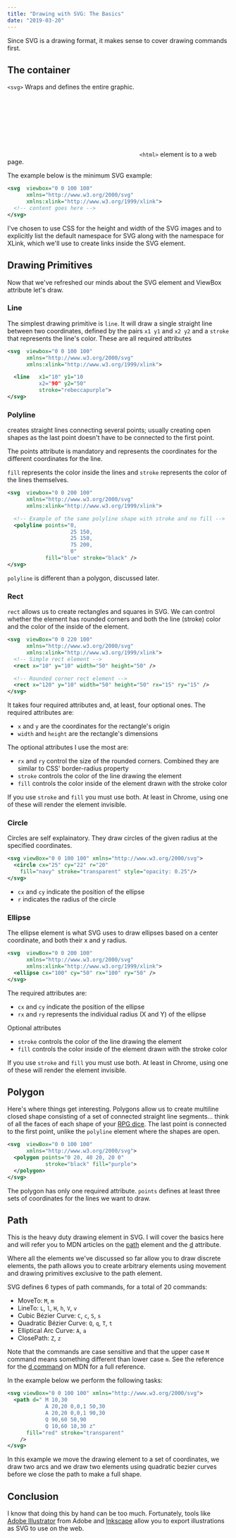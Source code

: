 ```yaml
---
title: "Drawing with SVG: The Basics"
date: "2019-03-20"
---
```


Since SVG is a drawing format, it makes sense to cover drawing commands first.

## The container

`<svg>` Wraps and defines the entire graphic. <svg> is to a scalable vector graphic what the `<html>` element is to a web page.

The example below is the minimum SVG example:

```svg
<svg  viewbox="0 0 100 100"
      xmlns="http://www.w3.org/2000/svg"
      xmlns:xlink="http://www.w3.org/1999/xlink">
  <!-- content goes here -->
</svg>
```

I've chosen to use CSS for the height and width of the SVG images and to explicitly list the default namespace for SVG along with the namespace for XLink, which we'll use to create links inside the SVG element.

## Drawing Primitives

Now that we've refreshed our minds about the SVG element and ViewBox attribute let's draw.

### Line

The simplest drawing primitive is `line`. It will draw a single straight line between two coordinates, defined by the pairs `x1 y1` and `x2 y2` and a `stroke` that represents the line's color. These are all required attributes

```svg
<svg  viewbox="0 0 100 100"
      xmlns="http://www.w3.org/2000/svg"
      xmlns:xlink="http://www.w3.org/1999/xlink">

  <line   x1="10" y1="10
          x2="90" y2="50"
          stroke="rebeccapurple">
</svg>
```

### Polyline

<polyline> creates straight lines connecting several points; usually creating open shapes as the last point doesn't have to be connected to the first point.

The points attribute is mandatory and represents the coordinates for the different coordinates for the line.

`fill` represents the color inside the lines and `stroke` represents the color of the lines themselves.

```svg
<svg  viewbox="0 0 200 100"
      xmlns="http://www.w3.org/2000/svg"
      xmlns:xlink="http://www.w3.org/1999/xlink">

  <!-- Example of the same polyline shape with stroke and no fill -->
  <polyline points="0,
                    25 150,
                    25 150,
                    75 200,
                    0"
            fill="blue" stroke="black" />
</svg>
```

`polyline` is different than a polygon, discussed later.

### Rect

`rect` allows us to create rectangles and squares in SVG. We can control whether the element has rounded corners and both the line (stroke) color and the color of the inside of the element.

```svg
<svg  viewBox="0 0 220 100"
      xmlns="http://www.w3.org/2000/svg"
      xmlns:xlink="http://www.w3.org/1999/xlink">
  <!-- Simple rect element -->
  <rect x="10" y="10" width="50" height="50" />

  <!-- Rounded corner rect element -->
  <rect x="120" y="10" width="50" height="50" rx="15" ry="15" />
</svg>
```

It takes four required attributes and, at least, four optional ones. The required attributes are:

- `x` and `y` are the coordinates for the rectangle's origin
- `width` and `height` are the rectangle's dimensions

The optional attributes I use the most are:

- `rx` and `ry` control the size of the rounded corners. Combined they are similar to CSS' border-radius property
- `stroke` controls the color of the line drawing the element
- `fill` controls the color inside of the element drawn with the stroke color

If you use `stroke` and `fill` you must use both. At least in Chrome, using one of these will render the element invisible.

### Circle

Circles are self explainatory. They draw circles of the given radius at the specified coordinates.

```svg
<svg viewBox="0 0 100 100" xmlns="http://www.w3.org/2000/svg">
  <circle cx="25" cy="22" r="20"
    fill="navy" stroke="transparent" style="opacity: 0.25"/>
</svg>
```

- `cx` and `cy` indicate the position of the ellipse
- `r` indicates the radius of the circle

### Ellipse

The ellipse element is what SVG uses to draw ellipses based on a center coordinate, and both their x and y radius.

```svg
<svg  viewBox="0 0 200 100"
      xmlns="http://www.w3.org/2000/svg"
      xmlns:xlink="http://www.w3.org/1999/xlink">
  <ellipse cx="100" cy="50" rx="100" ry="50" />
</svg>
```

The required attributes are:

- `cx` and `cy` indicate the position of the ellipse
- `rx` and `ry` represents the individual radius (X and Y) of the ellipse

Optional attributes

- `stroke` controls the color of the line drawing the element
- `fill` controls the color inside of the element drawn with the stroke color

If you use `stroke` and `fill` you must use both. At least in Chrome, using one of these will render the element invisible.

## Polygon

Here's where things get interesting. Polygons allow us to create multiline closed shape consisting of a set of connected straight line segments… think of all the faces of each shape of your [RPG dice](https://en.wikipedia.org/wiki/Dice#Standard_variations). The last point is connected to the first point, unlike the `polyline` element where the shapes are open.

```svg
<svg  viewBox="0 0 100 100"
      xmlns="http://www.w3.org/2000/svg">
  <polygon points="0 20, 40 20, 20 0"
            stroke="black" fill="purple">
  </polygon>
</svg>
```

The polygon has only one required attribute. `points` defines at least three sets of coordinates for the lines we want to draw.

## Path

This is the heavy duty drawing element in SVG. I will cover the basics here and will refer you to MDN articles on the [path](https://developer.mozilla.org/en-US/docs/Web/SVG/Element/path) element and the [d](https://developer.mozilla.org/en-US/docs/Web/SVG/Attribute/d) attribute.

Where all the elements we've discussed so far allow you to draw discrete elements, the path allows you to create arbitrary elements using movement and drawing primitives exclusive to the path element.

SVG defines 6 types of path commands, for a total of 20 commands:

- MoveTo: `M`, `m`
- LineTo: `L`, `l`, `H`, `h`, `V`, `v`
- Cubic Bézier Curve: `C`, `c`, `S`, `s`
- Quadratic Bézier Curve: `Q`, `q`, `T`, `t`
- Elliptical Arc Curve: `A`, `a`
- ClosePath: `Z`, `z`

Note that the commands are case sensitive and that the upper case `M` command means something different than lower case `m`. See the reference for the [d command](https://developer.mozilla.org/en-US/docs/Web/SVG/Attribute/d#Path_commands) on MDN for a full reference.

In the example below we perform the following tasks:

```svg
<svg viewBox="0 0 100 100" xmlns="http://www.w3.org/2000/svg">
  <path d=" M 10,30
            A 20,20 0,0,1 50,30
            A 20,20 0,0,1 90,30
            Q 90,60 50,90
            Q 10,60 10,30 z"
      fill="red" stroke="transparent"
    />
</svg>
```

In this example we move the drawing element to a set of coordinates, we draw two arcs and we draw two elements using quadratic bezier curves before we close the path to make a full shape.

## Conclusion

I know that doing this by hand can be too much. Fortunately, tools like [Adobe Illustrator](https://www.adobe.com/products/illustrator.html?) from Adobe and [Inkscape](https://inkscape.org/) allow you to export illustrations as SVG to use on the web.

